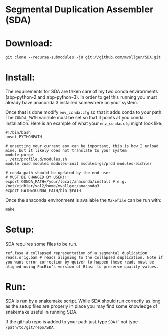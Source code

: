 # Segmental Duplication Assembler (SDA)


# Download: #
```
git clone --recurse-submodules -j8 git://github.com/mvollger/SDA.git
```

# Install: #
The requirements for SDA are taken care of my two conda environments (abp-python-2 and abp-python-3). In order to get this running you must already have anaconda 3 installed somewhere on your system. 

Once that is done modify `env_conda.cfg` so that it adds conda to your path. The `CONDA_PATH` variable must be set so that it points at you conda installation. Here is an example of what your `env_conda.cfg` might look like.
```
#!/bin/bash
unset PYTHONPATH

# unsetting your current env can be important, this is how I unload mine, but it likely does not translate to your system
module purge
. /etc/profile.d/modules.sh
module load modules modules-init modules-gs/prod modules-eichler

# conda path should be updated by the end user
# MUST BE CHANGED BY USER!!!
export CONDA_PATH=/your/local/anaconda/install # e.g. /net/eichler/vol2/home/mvollger/anaconda3
export PATH=$CONDA_PATH/bin:$PATH
```

Once the anaconda environment is available the `Makefile` can be run with:
```
make
```

# Setup: #
SDA requires some files to be run.
```
ref.fasa # collapsed representation of a segmental duplication
reads.orig.bam # reads aligning to the collapsed duplication. Note if you want error correction by quiver to happen these reads must be aligned using PacBio’s version of Blasr to preserve quality values. 

```


# Run: #

SDA is run by a snakemake script. While SDA should run correctly as long as the setup files are properly in place you may find some knowledge of snakemake useful in running SDA.  

If the github repo is added to your path just type `SDA` if not type `/path/to/git/repo/SDA`.



